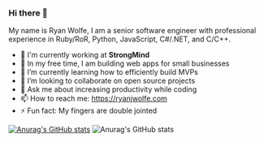 ### Hi there 👋

My name is Ryan Wolfe, I am a senior software engineer with professional experience in Ruby/RoR, Python, JavaScript, C#/.NET, and C/C++.


<!--
**RyanJWolfe/RyanJWolfe** is a ✨ _special_ ✨ repository because its `README.md` (this file) appears on your GitHub profile.

Here are some ideas to get you started:

- 🔭 I’m currently working on ...
- 🌱 I’m currently learning ...
- 👯 I’m looking to collaborate on ...
- 🤔 I’m looking for help with ...
- 💬 Ask me about ...
- 📫 How to reach me: ...
- 😄 Pronouns: ...
- ⚡ Fun fact: ...
-->
- 🏢 I'm currently working at **StrongMind**
- 🔭 In my free time, I am building web apps for small businesses
- 🌱 I’m currently learning how to efficiently build MVPs
- 👯 I’m looking to collaborate on open source projects
- 💬 Ask me about increasing productivity while coding
- 📫 How to reach me: https://ryanjwolfe.com
- ⚡ Fun fact: My fingers are double jointed

[![Anurag's GitHub stats](https://github-readme-stats.vercel.app/api?username=RyanJWolfe)](https://github.com/anuraghazra/github-readme-stats)
![Anurag's GitHub stats](https://github-readme-stats.vercel.app/api?username=RyanJWolfe&count_private=true)
